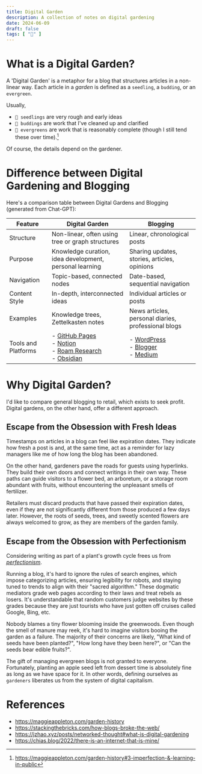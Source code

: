 ```yaml
---
title: Digital Garden
description: A collection of notes on digital gardening
date: 2024-06-09
draft: false
tags: [ "🌿" ]
---
```


# What is a Digital Garden?

A 'Digital Garden' is a metaphor for a blog that structures articles in a non-linear way. 
Each article in a _garden_ is defined as a `seedling`, a `budding`, or an `evergreen`.

Usually,

- `🌱 seedlings` are very rough and early ideas
- `🌿 buddings` are work that I've cleaned up and clarified
- `🌲 evergreens` are work that is reasonably complete (though I still tend these over time).[^garden-history]

Of course, the details depend on the gardener.

# Difference between Digital Gardening and Blogging

Here's a comparison table between Digital Gardens and Blogging (generated from Chat-GPT):

| Feature             | Digital Garden                                                                                                                                                                                             | Blogging                                                                                                                      |
|---------------------|------------------------------------------------------------------------------------------------------------------------------------------------------------------------------------------------------------|-------------------------------------------------------------------------------------------------------------------------------|
| Structure           | Non-linear, often using tree or graph structures                                                                                                                                                           | Linear, chronological posts                                                                                                   |
| Purpose             | Knowledge curation, idea development, personal learning                                                                                                                                                    | Sharing updates, stories, articles, opinions                                                                                  |
| Navigation          | Topic-based, connected nodes                                                                                                                                                                               | Date-based, sequential navigation                                                                                             |
| Content Style       | In-depth, interconnected ideas                                                                                                                                                                             | Individual articles or posts                                                                                                  |
| Examples            | Knowledge trees, Zettelkasten notes                                                                                                                                                                        | News articles, personal diaries, professional blogs                                                                           |
| Tools and Platforms | - [GitHub Pages](https://pages.github.com/)<br/>- [Notion](https://www.notion.so/ko-kr/help/guides/what-is-notion)<br/>- [Roam Research](https://roamresearch.com/)<br/>- [Obsidian](https://obsidian.md/) | - [WordPress](https://wordpress.com/)<br/>- [Blogger](https://www.blogger.com/about)<br/>- [Medium](https://medium.com/about) |

# Why Digital Garden?

I'd like to compare general blogging to retail, which exists to seek profit. Digital gardens, on the other hand, offer a different approach.

## Escape from the Obsession with Fresh Ideas

Timestamps on articles in a blog can feel like expiration dates. 
They indicate how fresh a post is and, 
at the same time, act as a reminder for lazy managers like me of how long the blog has been
abandoned.

On the other hand, gardeners pave the roads for guests using hyperlinks. 
They build their own doors and connect writings in their own way. These paths can guide visitors to a flower bed, an arboretum,
or a storage room abundant with fruits, without encountering the unpleasant smells of fertilizer.

Retailers must discard products that have passed their expiration dates, even if they are not
significantly different from those produced a few days later. However, the roots of seeds, trees,
and sweetly scented flowers are always welcomed to grow, as they are members of the garden family.

## Escape from the Obsession with Perfectionism

Considering writing as part of a plant's growth cycle frees us from [_perfectionism_](perfectionism.md).

Running a blog, it's hard to ignore the rules of search engines, which impose categorizing articles,
ensuring legibility for robots, and staying tuned to trends to align with their "sacred algorithm."
These dogmatic mediators grade web pages according to their laws and treat rebels as losers. It's
understandable that random customers judge websites by these grades because they are just tourists
who have just gotten off cruises called Google, Bing, etc.

Nobody blames a tiny flower blooming inside the greenwoods. Even though the smell of manure may
reek, it's hard to imagine visitors booing the garden as a failure. The majority of their concerns
are likely, "What kind of seeds have been planted?", "How long have they been here?", or "Can the
seeds bear edible fruits?".

The gift of managing evergreen blogs is not granted to everyone. 
Fortunately, planting an apple seed left from dessert time is absolutely fine as long as we have space for it.
In other words, defining ourselves as `gardeners` liberates us from the system of digital capitalism.


<!-- ## Expose the flow of ideas.
나라는 사람의 생각을 표현하기에 적격이다. 과거의 생각와 현재의 생각을 연결지어 표현하기에 적격이다. --> 

# References

- https://maggieappleton.com/garden-history
- https://stackingthebricks.com/how-blogs-broke-the-web/
- https://jzhao.xyz/posts/networked-thought#what-is-digital-gardening
- https://chias.blog/2022/there-is-an-internet-that-is-mine/
<!-- 
- https://www.swyx.io/learn-in-public
- https://www.mentalnodes.com/taking-raw-notes-is-useless
- https://github.com/KasperZutterman/Second-Brain
- https://maggieappleton.com/design-engineers
- https://github.com/swyxio/digital-garden-tos
- https://we-b.site/
- https://maggieappleton.com/nontechnical-gardening
 --> 

[^garden-history]: https://maggieappleton.com/garden-history#3-imperfection-&-learning-in-public

